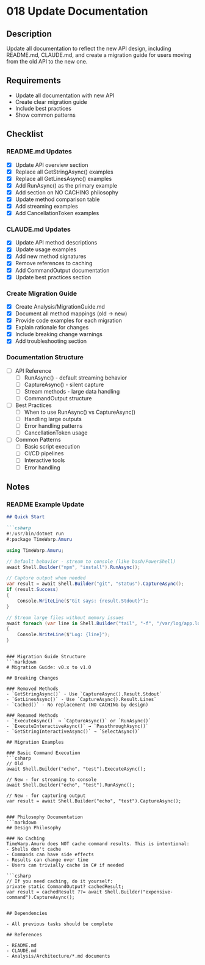 # 018 Update Documentation

## Description

Update all documentation to reflect the new API design, including README.md, CLAUDE.md, and create a migration guide for users moving from the old API to the new one.

## Requirements

- Update all documentation with new API
- Create clear migration guide
- Include best practices
- Show common patterns

## Checklist

### README.md Updates
- [x] Update API overview section
- [x] Replace all GetStringAsync() examples
- [x] Replace all GetLinesAsync() examples
- [x] Add RunAsync() as the primary example
- [x] Add section on NO CACHING philosophy
- [x] Update method comparison table
- [x] Add streaming examples
- [x] Add CancellationToken examples

### CLAUDE.md Updates
- [x] Update API method descriptions
- [x] Update usage examples
- [x] Add new method signatures
- [x] Remove references to caching
- [x] Add CommandOutput documentation
- [x] Update best practices section

### Create Migration Guide
- [x] Create Analysis/MigrationGuide.md
- [x] Document all method mappings (old → new)
- [x] Provide code examples for each migration
- [x] Explain rationale for changes
- [x] Include breaking change warnings
- [x] Add troubleshooting section

### Documentation Structure
- [ ] API Reference
  - [ ] RunAsync() - default streaming behavior
  - [ ] CaptureAsync() - silent capture
  - [ ] Stream methods - large data handling
  - [ ] CommandOutput structure
  
- [ ] Best Practices
  - [ ] When to use RunAsync() vs CaptureAsync()
  - [ ] Handling large outputs
  - [ ] Error handling patterns
  - [ ] CancellationToken usage
  
- [ ] Common Patterns
  - [ ] Basic script execution
  - [ ] CI/CD pipelines
  - [ ] Interactive tools
  - [ ] Error handling

## Notes

### README Example Update
```markdown
## Quick Start

```csharp
#!/usr/bin/dotnet run
#:package TimeWarp.Amuru

using TimeWarp.Amuru;

// Default behavior - stream to console (like bash/PowerShell)
await Shell.Builder("npm", "install").RunAsync();

// Capture output when needed
var result = await Shell.Builder("git", "status").CaptureAsync();
if (result.Success)
{
    Console.WriteLine($"Git says: {result.Stdout}");
}

// Stream large files without memory issues
await foreach (var line in Shell.Builder("tail", "-f", "/var/log/app.log").StreamStdoutAsync())
{
    Console.WriteLine($"Log: {line}");
}
```
```

### Migration Guide Structure
```markdown
# Migration Guide: v0.x to v1.0

## Breaking Changes

### Removed Methods
- `GetStringAsync()` - Use `CaptureAsync().Result.Stdout`
- `GetLinesAsync()` - Use `CaptureAsync().Result.Lines`
- `Cached()` - No replacement (NO CACHING by design)

### Renamed Methods
- `ExecuteAsync()` → `CaptureAsync()` or `RunAsync()`
- `ExecuteInteractiveAsync()` → `PassthroughAsync()`
- `GetStringInteractiveAsync()` → `SelectAsync()`

## Migration Examples

### Basic Command Execution
```csharp
// Old
await Shell.Builder("echo", "test").ExecuteAsync();

// New - for streaming to console
await Shell.Builder("echo", "test").RunAsync();

// New - for capturing output
var result = await Shell.Builder("echo", "test").CaptureAsync();
```
```

### Philosophy Documentation
```markdown
## Design Philosophy

### No Caching
TimeWarp.Amuru does NOT cache command results. This is intentional:
- Shells don't cache
- Commands can have side effects
- Results can change over time
- Users can trivially cache in C# if needed

```csharp
// If you need caching, do it yourself:
private static CommandOutput? cachedResult;
var result = cachedResult ??= await Shell.Builder("expensive-command").CaptureAsync();
```
```

## Dependencies

- All previous tasks should be complete

## References

- README.md
- CLAUDE.md
- Analysis/Architecture/*.md documents